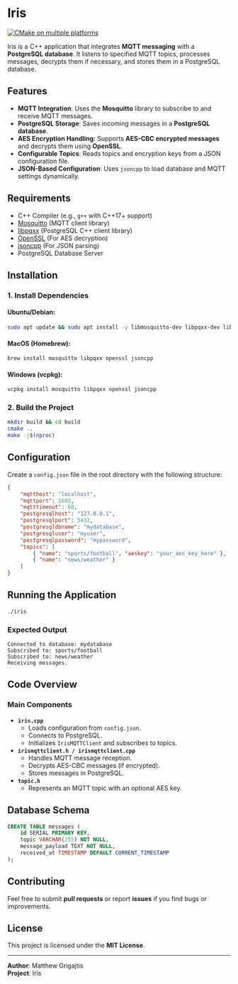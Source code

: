 # Iris

[![CMake on multiple platforms](https://github.com/mgrigajtis/iris/actions/workflows/cmake-multi-platform.yml/badge.svg)](https://github.com/mgrigajtis/iris/actions/workflows/cmake-multi-platform.yml)

Iris is a C++ application that integrates **MQTT messaging** with a **PostgreSQL database**. It listens to specified MQTT topics, processes messages, decrypts them if necessary, and stores them in a PostgreSQL database.

## Features
- **MQTT Integration**: Uses the **Mosquitto** library to subscribe to and receive MQTT messages.
- **PostgreSQL Storage**: Saves incoming messages in a **PostgreSQL database**.
- **AES Encryption Handling**: Supports **AES-CBC encrypted messages** and decrypts them using **OpenSSL**.
- **Configurable Topics**: Reads topics and encryption keys from a JSON configuration file.
- **JSON-Based Configuration**: Uses `jsoncpp` to load database and MQTT settings dynamically.

## Requirements
- C++ Compiler (e.g., `g++` with C++17+ support)
- [Mosquitto](https://mosquitto.org/) (MQTT client library)
- [libpqxx](https://github.com/jtv/libpqxx) (PostgreSQL C++ client library)
- [OpenSSL](https://www.openssl.org/) (For AES decryption)
- [jsoncpp](https://github.com/open-source-parsers/jsoncpp) (For JSON parsing)
- PostgreSQL Database Server

## Installation
### **1. Install Dependencies**
#### **Ubuntu/Debian**:
```bash
sudo apt update && sudo apt install -y libmosquitto-dev libpqxx-dev libssl-dev libjsoncpp-dev
```
#### **MacOS (Homebrew)**:
```bash
brew install mosquitto libpqxx openssl jsoncpp
```
#### **Windows (vcpkg)**:
```bash
vcpkg install mosquitto libpqxx openssl jsoncpp
```

### **2. Build the Project**
```bash
mkdir build && cd build
cmake ..
make -j$(nproc)
```

## Configuration
Create a `config.json` file in the root directory with the following structure:
```json
{
    "mqtthost": "localhost",
    "mqttport": 1883,
    "mqtttimeout": 60,
    "postgresqlhost": "127.0.0.1",
    "postgresqlport": 5432,
    "postgresqldbname": "mydatabase",
    "postgresqluser": "myuser",
    "postgresqlpassword": "mypassword",
    "topics": [
        { "name": "sports/football", "aeskey": "your_aes_key_here" },
        { "name": "news/weather" }
    ]
}
```

## Running the Application
```bash
./iris
```

### **Expected Output**
```
Connected to database: mydatabase
Subscribed to: sports/football
Subscribed to: news/weather
Receiving messages.
```

## Code Overview
### **Main Components**
- **`iris.cpp`**
  - Loads configuration from `config.json`.
  - Connects to PostgreSQL.
  - Initializes `IrisMQTTClient` and subscribes to topics.
- **`irismqttclient.h / irismqttclient.cpp`**
  - Handles MQTT message reception.
  - Decrypts AES-CBC messages (if encrypted).
  - Stores messages in PostgreSQL.
- **`topic.h`**
  - Represents an MQTT topic with an optional AES key.

## Database Schema
```sql
CREATE TABLE messages (
    id SERIAL PRIMARY KEY,
    topic VARCHAR(255) NOT NULL,
    message_payload TEXT NOT NULL,
    received_at TIMESTAMP DEFAULT CURRENT_TIMESTAMP
);
```

## Contributing
Feel free to submit **pull requests** or report **issues** if you find bugs or improvements.

## License
This project is licensed under the **MIT License**.

---
**Author**: Matthew Grigajtis  
**Project**: Iris

